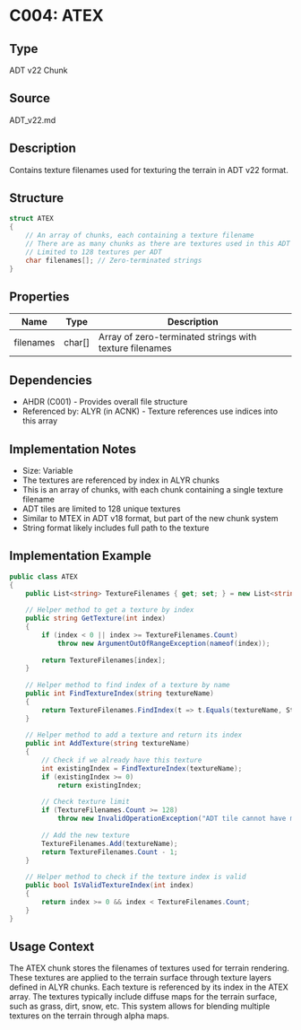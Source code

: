# C004: ATEX

## Type
ADT v22 Chunk

## Source
ADT_v22.md

## Description
Contains texture filenames used for texturing the terrain in ADT v22 format.

## Structure
```csharp
struct ATEX
{
    // An array of chunks, each containing a texture filename
    // There are as many chunks as there are textures used in this ADT tile
    // Limited to 128 textures per ADT
    char filenames[]; // Zero-terminated strings
}
```

## Properties
| Name | Type | Description |
|------|------|-------------|
| filenames | char[] | Array of zero-terminated strings with texture filenames |

## Dependencies
- AHDR (C001) - Provides overall file structure
- Referenced by: ALYR (in ACNK) - Texture references use indices into this array

## Implementation Notes
- Size: Variable
- The textures are referenced by index in ALYR chunks
- This is an array of chunks, with each chunk containing a single texture filename
- ADT tiles are limited to 128 unique textures
- Similar to MTEX in ADT v18 format, but part of the new chunk system
- String format likely includes full path to the texture

## Implementation Example
```csharp
public class ATEX
{
    public List<string> TextureFilenames { get; set; } = new List<string>();
    
    // Helper method to get a texture by index
    public string GetTexture(int index)
    {
        if (index < 0 || index >= TextureFilenames.Count)
            throw new ArgumentOutOfRangeException(nameof(index));
            
        return TextureFilenames[index];
    }
    
    // Helper method to find index of a texture by name
    public int FindTextureIndex(string textureName)
    {
        return TextureFilenames.FindIndex(t => t.Equals(textureName, StringComparison.OrdinalIgnoreCase));
    }
    
    // Helper method to add a texture and return its index
    public int AddTexture(string textureName)
    {
        // Check if we already have this texture
        int existingIndex = FindTextureIndex(textureName);
        if (existingIndex >= 0)
            return existingIndex;
            
        // Check texture limit
        if (TextureFilenames.Count >= 128)
            throw new InvalidOperationException("ADT tile cannot have more than 128 textures");
            
        // Add the new texture
        TextureFilenames.Add(textureName);
        return TextureFilenames.Count - 1;
    }
    
    // Helper method to check if the texture index is valid
    public bool IsValidTextureIndex(int index)
    {
        return index >= 0 && index < TextureFilenames.Count;
    }
}
```

## Usage Context
The ATEX chunk stores the filenames of textures used for terrain rendering. These textures are applied to the terrain surface through texture layers defined in ALYR chunks. Each texture is referenced by its index in the ATEX array. The textures typically include diffuse maps for the terrain surface, such as grass, dirt, snow, etc. This system allows for blending multiple textures on the terrain through alpha maps. 